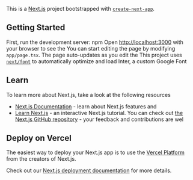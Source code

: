 This is a [Next.js](https://nextjs.org/) project bootstrapped with [`create-next-app`](https://github.com/vercel/next.js/tree/canary/packages/create-next-app).

## Getting Started
First, run the development server:
npm 
Open [http://localhost:3000](http://localhost:3000) with your browser to see the
You can start editing the page by modifying `app/page.tsx`. The page auto-updates as you edit the 
This project uses [`next/font`](https://nextjs.org/docs/basic-features/font-optimization) to automatically optimize and load Inter, a custom Google Font
## Learn 
To learn more about Next.js, take a look at the following resources
- [Next.js Documentation](https://nextjs.org/docs) - learn about Next.js features and
- [Learn Next.js](https://nextjs.org/learn) - an interactive Next.js tutorial.
You can check out [the Next.js GitHub repository](https://github.com/vercel/next.js/) - your feedback and contributions are wel
## Deploy on Vercel

The easiest way to deploy your Next.js app is to use the [Vercel Platform](https://vercel.com/new?utm_medium=default-template&filter=next.js&utm_source=create-next-app&utm_campaign=create-next-app-readme) from the creators of Next.js.

Check out our [Next.js deployment documentation](https://nextjs.org/docs/deployment) for more details.
